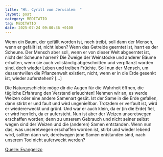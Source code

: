 ```yaml
---
title: "Hl. Cyrill von Jerusalem  "
layout: post
category: MEDITATIO
tag: MEDITATIO
date: 2025-07-24 09:00:36 +0100
---
```

Wenn ein Baum, der gefällt worden ist, noch treibt, soll dann der Mensch, wenn er gefällt ist, nicht leben? Wenn das Getreide geerntet ist, harrt es der Scheune. Der Mensch aber soll, wenn er von dieser Welt abgeerntet ist, nicht der Scheune harren? Die Zweige der Weinstöcke und anderer Bäume erhalten, wenn sie auch vollständig abgeschnitten und verpflanzt worden sind, doch wieder Leben und treiben Früchte.<!--more--> Soll nun der Mensch, um dessentwillen die Pflanzenwelt existiert, nicht, wenn er in die Erde gesenkt ist, wieder auferstehen? […]

Die Naturgeschichte möge dir die Augen für die Wahrheit öffnen, die tägliche Erfahrung den Verstand erleuchten! Nehmen wir an, es werde Weizen oder eine andere Samenart gesät. Ist der Same in die Erde gefallen, dann stirbt er und fault und wird ungenießbar. Trotzdem er verfault ist, wird er wiedererweckt und grünt. Und war er auch klein, da er (in die Erde) fiel, er wird herrlich, da er aufersteht. Nun ist aber der Weizen unseretwegen erschaffen worden; denn zu unserem Gebrauch und nicht seiner selbst wegen sind der Weizen und die (anderen) Samen entstanden. Wenn nun das, was unseretwegen erschaffen worden ist, stirbt und wieder lebend wird, sollten dann wir, deretwegen jene Samen entstanden sind, nach unserem Tod nicht auferweckt werden?



[Quelle: Evangelizo](https://evangeliumtagfuertag.org/DE/gospel)